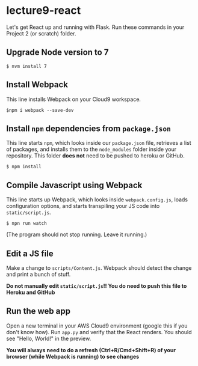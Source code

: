 # lecture9-react

Let's get React up and running with Flask. Run these commands in your Project 2 (or scratch) folder.

## Upgrade Node version to 7

```$ nvm install 7```

## Install Webpack

This line installs Webpack on your Cloud9 workspace.

```$npm i webpack --save-dev```

## Install `npm` dependencies from `package.json`

This line starts `npm`, which looks inside our `package.json` file, retrieves a list of
packages, and installs them to the `node_modules` folder inside your repository. This folder **does not** need to be pushed to heroku or GitHub.

```$ npm install```

## Compile Javascript using Webpack

This line starts up Webpack, which looks inside `webpack.config.js`, loads
configuration options, and starts transpiling your JS code into `static/script.js`.

```$ npn run watch```

(The program should not stop running. Leave it running.)

## Edit a JS file

Make a change to `scripts/Content.js`. Webpack should detect the change and
print a bunch of stuff.

**Do not manually edit `static/script.js`!! You do need to push this file to Heroku and GitHub**

## Run the web app

Open a new terminal in your AWS Cloud9 environment (google this if you don't know how). Run `app.py` and verify that the React renders. You should see "Hello, World!" in the preview.

**You will always need to do a refresh (Ctrl+R/Cmd+Shift+R) of your browser (while Webpack is running) to see changes**

